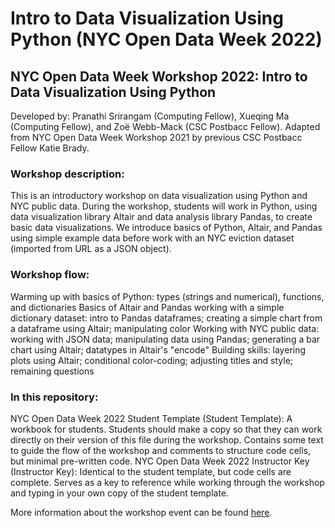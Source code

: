 # Intro to Data Visualization Using Python (NYC Open Data Week 2022)

## NYC Open Data Week Workshop 2022: Intro to Data Visualization Using Python
Developed by: Pranathi Srirangam (Computing Fellow), Xueqing Ma (Computing Fellow), and Zoë Webb-Mack (CSC Postbacc Fellow). Adapted from NYC Open Data Week Workshop 2021 by previous CSC Postbacc Fellow Katie Brady.

### Workshop description:
This is an introductory workshop on data visualization using Python and NYC public data.  During the workshop, students will work in Python, using data visualization library Altair and data analysis library Pandas, to create basic data visualizations.  We introduce basics of Python, Altair, and Pandas using simple example data before work with an NYC eviction dataset (imported from URL as a JSON object). 

### Workshop flow:
Warming up with basics of Python: types (strings and numerical), functions, and dictionaries
Basics of Altair and Pandas working with a simple dictionary dataset: intro to Pandas dataframes; creating a simple chart from a dataframe using Altair; manipulating color
Working with NYC public data: working with JSON data; manipulating data using Pandas; generating a bar chart using Altair; datatypes in Altair's "encode"
Building skills: layering plots using Altair; conditional color-coding; adjusting titles and style; remaining questions

### In this repository:
NYC Open Data Week 2022 Student Template (Student Template):
A workbook for students.  Students should make a copy so that they can work directly on their version of this file during the workshop.  Contains some text to guide the flow of the workshop and comments to structure code cells, but minimal pre-written code.
NYC Open Data Week 2022 Instructor Key (Instructor Key):
Identical to the student template, but code cells are complete.  Serves as a key to reference while working through the workshop and typing in your own copy of the student template.

More information about the workshop event can be found [here](https://csc.barnard.edu/events/nyc-open-data-workshop-intro-data-visualizations-using-nyc-open-data).
